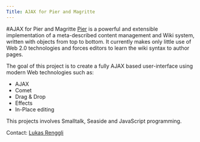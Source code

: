 ```yaml
---
Title: AJAX for Pier and Magritte
---
```

#AJAX for Pier and Magritte
[Pier](http://www.lukas-renggli.ch/smalltalk/pier) is a powerful and extensible implementation of a meta-described content management and Wiki system, written with objects from top to bottom. It currently makes only little use of Web 2.0 technologies and forces editors to learn the wiki syntax to author pages.

The goal of this project is to create a fully AJAX based user-interface using modern Web technologies such as:


-  AJAX
-  Comet
-  Drag & Drop
-  Effects
-  In-Place editing

This projects involves Smalltalk, Seaside and JavaScript programming.

Contact: [Lukas Renggli](%base_url%/staff/lukasrenggli)
